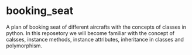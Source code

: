 # booking_seat
A plan of booking seat of different aircrafts with the concepts of classes in python.
In this reposetory we will become familiar with the concept of calsses, instance methods, instance attributes, inheritance in classes and polymorphism. 
